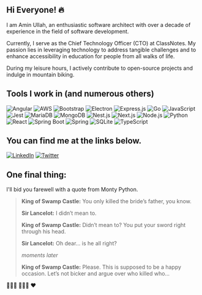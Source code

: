 ## Hi Everyone! 🔥

I am Amin Ullah, an enthusiastic software architect with over a decade of experience in the field of software development.

Currently, I serve as the Chief Technology Officer (CTO) at ClassNotes. My passion lies in leveraging technology to address tangible challenges and to enhance accessibility in education for people from all walks of life.

During my leisure hours, I actively contribute to open-source projects and indulge in mountain biking.

## Tools I work in (and numerous others)

![Angular](https://img.shields.io/badge/Angular-DD0031?style=for-the-badge&logo=angular&logoColor=white)
![AWS](https://img.shields.io/badge/Amazon_AWS-FF9900?style=for-the-badge&logo=amazonaws&logoColor=white)
![Bootstrap](https://img.shields.io/badge/Bootstrap-563D7C?style=for-the-badge&logo=bootstrap&logoColor=white)
![Electron](https://img.shields.io/badge/Electron-2B2E3A?style=for-the-badge&logo=electron&logoColor=9FEAF9)
![Express.js](https://img.shields.io/badge/Express%20js-000000?style=for-the-badge&logo=express&logoColor=white)
![Go](https://img.shields.io/badge/Go-00ADD8?style=for-the-badge&logo=go&logoColor=white)
![JavaScript](https://img.shields.io/badge/JavaScript-323330?style=for-the-badge&logo=javascript&logoColor=F7DF1E)
![Jest](https://img.shields.io/badge/Jest-C21325?style=for-the-badge&logo=jest&logoColor=white)
![MariaDB](https://img.shields.io/badge/MariaDB-003545?style=for-the-badge&logo=mariadb&logoColor=white)
![MongoDB](https://img.shields.io/badge/MongoDB-4EA94B?style=for-the-badge&logo=mongodb&logoColor=white)
![Nest.js](https://img.shields.io/badge/nestjs-E0234E?style=for-the-badge&logo=nestjs&logoColor=white)
![Next.js](https://img.shields.io/badge/next%20js-000000?style=for-the-badge&logo=nextdotjs&logoColor=white)
![Node.js](https://img.shields.io/badge/Node%20js-339933?style=for-the-badge&logo=nodedotjs&logoColor=white)
![Python](https://img.shields.io/badge/Python-FFD43B?style=for-the-badge&logo=python&logoColor=blue)
![React](https://img.shields.io/badge/React-20232A?style=for-the-badge&logo=react&logoColor=61DAFB)
![Spring Boot](https://img.shields.io/badge/Spring_Boot-F2F4F9?style=for-the-badge&logo=spring-boot)
![Spring](https://img.shields.io/badge/Spring-6DB33F?style=for-the-badge&logo=spring&logoColor=white)
![SQLite](https://img.shields.io/badge/Sqlite-003B57?style=for-the-badge&logo=sqlite&logoColor=white)
![TypeScript](https://img.shields.io/badge/TypeScript-007ACC?style=for-the-badge&logo=typescript&logoColor=white)

## You can find me at the links below.

[![LinkedIn](https://img.shields.io/badge/LinkedIn-0077B5?style=for-the-badge&logo=linkedin&logoColor=white 'Amin Ullah on LinkedIn')](https://www.linkedin.com/in/374429258/)
[![Twitter](https://img.shields.io/badge/Twitter-1DA1F2?style=for-the-badge&logo=twitter&logoColor=white 'Amin Ullah on Twitter')](https://twitter.com/aminullah)

## One final thing:

I'll bid you farewell with a quote from Monty Python.

> **King of Swamp Castle:** You only killed the bride’s father, you know.
>
> **Sir Lancelot:** I didn’t mean to.
>
> **King of Swamp Castle:** Didn’t mean to? You put your sword right through his head.
>
> **Sir Lancelot:** Oh dear… is he all right?
>
> *moments later*
>
> **King of Swamp Castle:** Please. This is supposed to be a happy occasion. Let’s not bicker and argue over who killed who…

👨🏻‍💻 🚵🏻‍♂️ ❤
